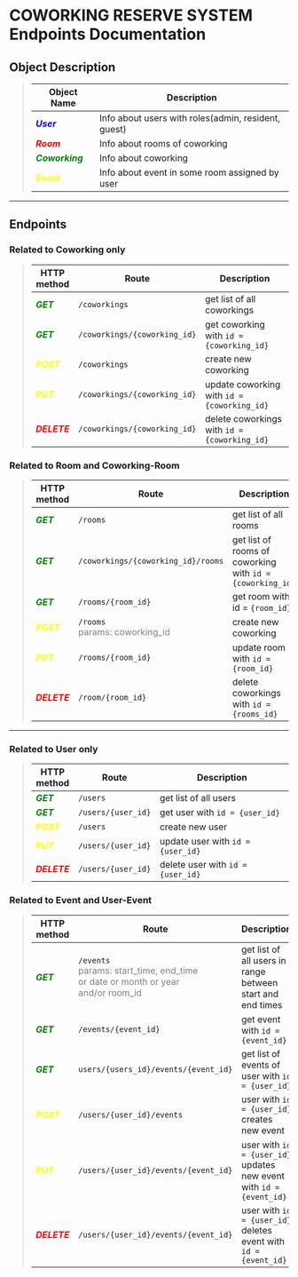
# COWORKING RESERVE SYSTEM Endpoints Documentation

## Object Description

>|  Object Name |  Description |
>| ----------  | ------------- |
>|<font color="blue"> ***User*** </font> | Info about users with roles(admin, resident, guest)
>|<font color="red">***Room*** </font>   | Info about rooms of coworking
>|<font color="green">***Coworking*** </font> | Info about coworking
>|<font color="yellow">***Event*** </font> | Info about event in some room assigned by user

---
## Endpoints

### Related to Coworking only

> | HTTP <br> method | Route | Description |
> | --- | -------- | -------------- |
> |<font color="green"> ***GET*** </font>| `/coworkings` | get list of all coworkings |
> |<font color="green"> ***GET*** </font>| `/coworkings/{coworking_id}`| get coworking with `id = {coworking_id}` |
> |<font color="yellow"> ***POST*** </font>| `/coworkings` | create new coworking |
> |<font color="yellow"> ***PUT*** </font>| `/coworkings/{coworking_id}`| update coworking with `id = {coworking_id}`|
> |<font color="red"> ***DELETE*** </font>| `/coworkings/{coworking_id}`| delete coworkings with `id = {coworking_id}`|

### Related to Room and Coworking-Room

> | HTTP <br> method | Route | Description |
> | --- | -------- | -------------- |
> |<font color="green"> ***GET*** </font>| `/rooms` | get list of all rooms |
> |<font color="green"> ***GET*** </font>| `/coworkings/{coworking_id}/rooms`| get list of rooms of coworking with `id = {coworking_id}` |
> |<font color="green"> ***GET*** </font>| `/rooms/{room_id}`| get room with id = `{room_id}` |
> |<font color="yellow"> ***POST*** </font>| `/rooms` <br><font color="gray">params: coworking_id</font>| create new coworking|
> |<font color="yellow"> ***PUT*** </font>| `/rooms/{room_id}`| update room with `id = {room_id}`|
> |<font color="red"> ***DELETE*** </font>| `/room/{room_id}`| delete coworkings with `id = {rooms_id}`|

---
### Related to User only

> | HTTP <br> method | Route | Description |
> | --- | -------- | -------------- |
> |<font color="green"> ***GET*** </font>| `/users` | get list of all users |
> |<font color="green"> ***GET*** </font>| `/users/{user_id}`| get user with `id = {user_id}` |
> |<font color="yellow"> ***POST*** </font>| `/users`| create new user|
> |<font color="yellow"> ***PUT*** </font>| `/users/{user_id}`| update user with `id = {user_id}`|
> |<font color="red"> ***DELETE*** </font>| `/users/{user_id}`| delete user with `id = {user_id}`|

### Related to Event and User-Event

> | HTTP <br> method | Route | Description |
> | --- | -------- | -------------- |
> |<font color="green"> ***GET*** </font>| `/events` <br><font color="gray">params: start_time, end_time <br>or date or month or year <br> and/or room_id</font> | get list of all users in range between start and end times|
> |<font color="green"> ***GET*** </font>| `/events/{event_id}`| get event with `id = {event_id}` |
> |<font color="green"> ***GET*** </font>| `users/{users_id}/events/{event_id}`| get list of events of user with `id = {user_id}`|
> |<font color="yellow"> ***POST*** </font>| `/users/{user_id}/events`| user with `id = {user_id}` creates new event|
> |<font color="yellow"> ***PUT*** </font>| `/users/{user_id}/events/{event_id}`| user with `id = {user_id}` updates new event with `id = {event_id}`|
> |<font color="red"> ***DELETE*** </font>| `/users/{user_id}/events/{event_id}`| user with `id = {user_id}` deletes event with `id = {event_id}`|